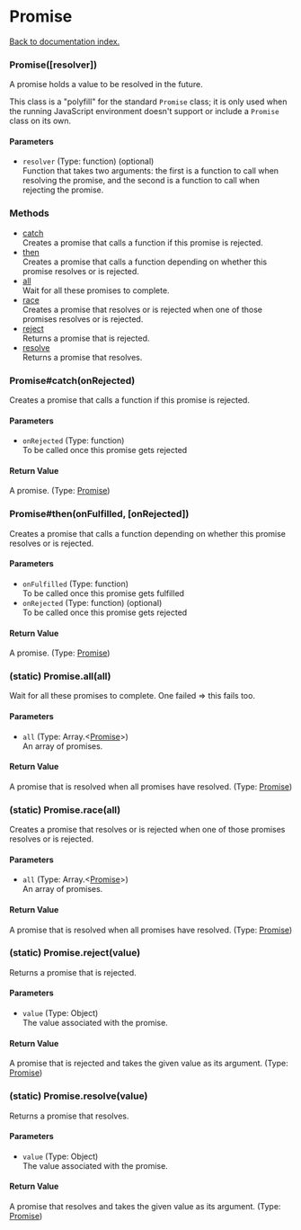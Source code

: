 # Promise

[Back to documentation index.](index.md)

 <a name='Promise'></a>
### Promise([resolver])

A promise holds a value to be resolved in the future.

This class is a "polyfill" for the standard <code>Promise</code>
class; it is only used when the running JavaScript environment
doesn't support or include a <code>Promise</code> class
on its own.

#### Parameters

* `resolver` (Type: function) (optional)<br>
    Function that takes two arguments: the first is a function to call when resolving the promise, and the second is a function to call when rejecting the promise.

### Methods

* [catch](#Promise_Promise_catch)<br>Creates a promise that calls a function if
this promise is rejected.
* [then](#Promise_Promise_then)<br>Creates a promise that calls a function depending on whether
this promise resolves or is rejected.
* [all](#Promise.all)<br>Wait for all these promises to complete.
* [race](#Promise.race)<br>Creates a promise that resolves or is rejected when one of those promises
resolves or is rejected.
* [reject](#Promise.reject)<br>Returns a promise that is rejected.
* [resolve](#Promise.resolve)<br>Returns a promise that resolves.

 <a name='Promise_Promise_catch'></a>
### Promise#catch(onRejected)

Creates a promise that calls a function if
this promise is rejected.

#### Parameters

* `onRejected` (Type: function)<br>
    To be called once this promise gets rejected

#### Return Value

A promise. (Type: <a href="Promise.md">Promise</a>)

 <a name='Promise_Promise_then'></a>
### Promise#then(onFulfilled, [onRejected])

Creates a promise that calls a function depending on whether
this promise resolves or is rejected.

#### Parameters

* `onFulfilled` (Type: function)<br>
    To be called once this promise gets fulfilled
* `onRejected` (Type: function) (optional)<br>
    To be called once this promise gets rejected

#### Return Value

A promise. (Type: <a href="Promise.md">Promise</a>)

 <a name='Promise.all'></a>
### (static) Promise.all(all)

Wait for all these promises to complete. One failed => this fails too.

#### Parameters

* `all` (Type: Array.&lt;<a href="Promise.md">Promise</a>>)<br>
    An array of promises.

#### Return Value

A promise that is resolved when all promises have resolved. (Type: <a href="Promise.md">Promise</a>)

 <a name='Promise.race'></a>
### (static) Promise.race(all)

Creates a promise that resolves or is rejected when one of those promises
resolves or is rejected.

#### Parameters

* `all` (Type: Array.&lt;<a href="Promise.md">Promise</a>>)<br>
    An array of promises.

#### Return Value

A promise that is resolved when all promises have resolved. (Type: <a href="Promise.md">Promise</a>)

 <a name='Promise.reject'></a>
### (static) Promise.reject(value)

Returns a promise that is rejected.

#### Parameters

* `value` (Type: Object)<br>
    The value associated with the promise.

#### Return Value

A promise that is rejected and takes the given value
as its argument. (Type: <a href="Promise.md">Promise</a>)

 <a name='Promise.resolve'></a>
### (static) Promise.resolve(value)

Returns a promise that resolves.

#### Parameters

* `value` (Type: Object)<br>
    The value associated with the promise.

#### Return Value

A promise that resolves and takes the given value
as its argument. (Type: <a href="Promise.md">Promise</a>)

